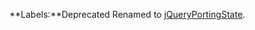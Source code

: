 **Labels:**Deprecated Renamed to
[jQueryPortingState](http://code.google.com/p/phpquery/wiki/jQueryPortingState).
